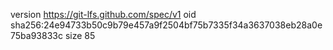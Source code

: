 version https://git-lfs.github.com/spec/v1
oid sha256:24e94733b50c9b79e457a9f2504bf75b7335f34a3637038eb28a0e75ba93833c
size 85
